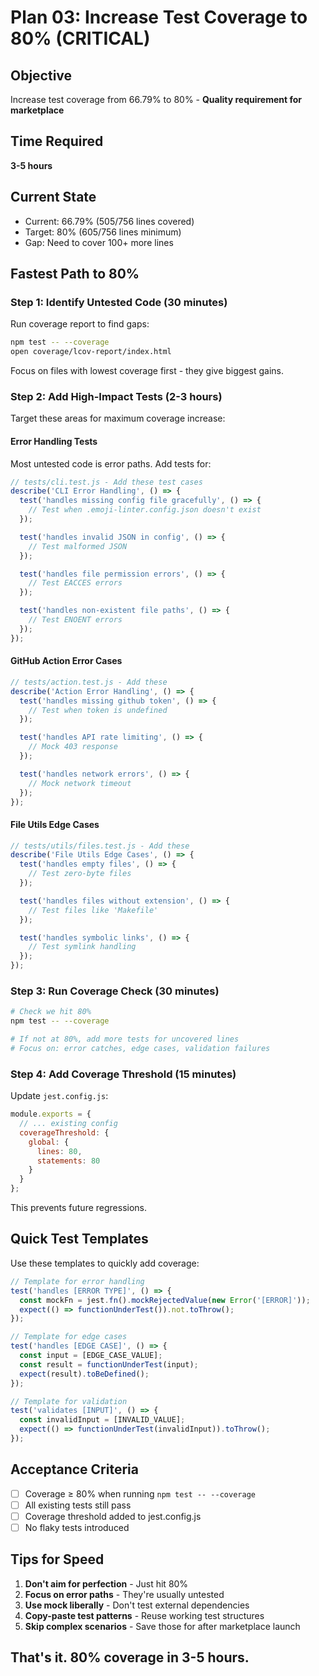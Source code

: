 # Plan 03: Increase Test Coverage to 80% (CRITICAL)

## Objective
Increase test coverage from 66.79% to 80% - **Quality requirement for marketplace**

## Time Required
**3-5 hours**

## Current State
- Current: 66.79% (505/756 lines covered)
- Target: 80% (605/756 lines minimum)
- Gap: Need to cover 100+ more lines

## Fastest Path to 80%

### Step 1: Identify Untested Code (30 minutes)

Run coverage report to find gaps:
```bash
npm test -- --coverage
open coverage/lcov-report/index.html
```

Focus on files with lowest coverage first - they give biggest gains.

### Step 2: Add High-Impact Tests (2-3 hours)

Target these areas for maximum coverage increase:

#### Error Handling Tests
Most untested code is error paths. Add tests for:

```javascript
// tests/cli.test.js - Add these test cases
describe('CLI Error Handling', () => {
  test('handles missing config file gracefully', () => {
    // Test when .emoji-linter.config.json doesn't exist
  });

  test('handles invalid JSON in config', () => {
    // Test malformed JSON
  });

  test('handles file permission errors', () => {
    // Test EACCES errors
  });

  test('handles non-existent file paths', () => {
    // Test ENOENT errors
  });
});
```

#### GitHub Action Error Cases
```javascript
// tests/action.test.js - Add these
describe('Action Error Handling', () => {
  test('handles missing github token', () => {
    // Test when token is undefined
  });

  test('handles API rate limiting', () => {
    // Mock 403 response
  });

  test('handles network errors', () => {
    // Mock network timeout
  });
});
```

#### File Utils Edge Cases
```javascript
// tests/utils/files.test.js - Add these
describe('File Utils Edge Cases', () => {
  test('handles empty files', () => {
    // Test zero-byte files
  });

  test('handles files without extension', () => {
    // Test files like 'Makefile'
  });

  test('handles symbolic links', () => {
    // Test symlink handling
  });
});
```

### Step 3: Run Coverage Check (30 minutes)

```bash
# Check we hit 80%
npm test -- --coverage

# If not at 80%, add more tests for uncovered lines
# Focus on: error catches, edge cases, validation failures
```

### Step 4: Add Coverage Threshold (15 minutes)

Update `jest.config.js`:
```javascript
module.exports = {
  // ... existing config
  coverageThreshold: {
    global: {
      lines: 80,
      statements: 80
    }
  }
};
```

This prevents future regressions.

## Quick Test Templates

Use these templates to quickly add coverage:

```javascript
// Template for error handling
test('handles [ERROR TYPE]', () => {
  const mockFn = jest.fn().mockRejectedValue(new Error('[ERROR]'));
  expect(() => functionUnderTest()).not.toThrow();
});

// Template for edge cases  
test('handles [EDGE CASE]', () => {
  const input = [EDGE_CASE_VALUE];
  const result = functionUnderTest(input);
  expect(result).toBeDefined();
});

// Template for validation
test('validates [INPUT]', () => {
  const invalidInput = [INVALID_VALUE];
  expect(() => functionUnderTest(invalidInput)).toThrow();
});
```

## Acceptance Criteria

- [ ] Coverage ≥ 80% when running `npm test -- --coverage`
- [ ] All existing tests still pass
- [ ] Coverage threshold added to jest.config.js
- [ ] No flaky tests introduced

## Tips for Speed

1. **Don't aim for perfection** - Just hit 80%
2. **Focus on error paths** - They're usually untested
3. **Use mock liberally** - Don't test external dependencies
4. **Copy-paste test patterns** - Reuse working test structures
5. **Skip complex scenarios** - Save those for after marketplace launch

## That's it. 80% coverage in 3-5 hours.